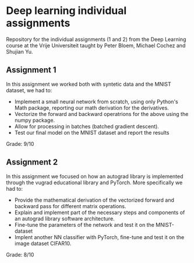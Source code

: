 #  Deep learning individual assignments
Repository for the individual assignments (1 and 2) from the Deep Learning course at the Vrije Universiteit taught by Peter Bloem, Michael Cochez and Shujian Yu.

## Assignment 1
In this assignment we worked both with syntetic data and the MNIST dataset, we had to:
- Implement a small neural network from scratch, using only Python's Math package, reporting our math derivation for the derivatives.
- Vectorize the forward and backward operatrions for the above using the numpy package.
- Allow for processing in batches (batched gradient descent).
- Test our final model on the MNIST dataset and report the results

Grade: 9/10

## Assignment 2
In this assignment we focused on how an autograd library is implemented through the vugrad educational library and PyTorch.
More specifically we had to:
- Provide the mathematical derivation of the vectorized forward and backward pass for different matrix operations.
- Explain and implement part of the necessary steps and components of an autograd library software architecture.
- Fine-tune the parameters of the network and test it on the MNIST-dataset
- Implent another NN classifier with PyTorch, fine-tune and test it on the image dataset CIFAR10.

Grade: 8/10
